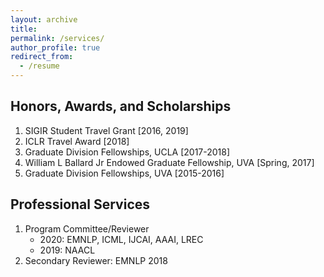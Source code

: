 ```yaml
---
layout: archive
title:
permalink: /services/
author_profile: true
redirect_from:
  - /resume
---
```


<h2>Honors, Awards, and Scholarships</h2>
<ol>
	<li> SIGIR Student Travel Grant [2016, 2019] </li>
	<li> ICLR Travel Award [2018] </li>
	<li> Graduate Division Fellowships, UCLA [2017-2018] </li>
	<li> William L Ballard Jr Endowed Graduate Fellowship, UVA [Spring, 2017] </li>
	<li> Graduate Division Fellowships, UVA [2015-2016] </li>
</ol>


<h2>Professional Services</h2>
<ol>
	<li> Program Committee/Reviewer
		<ul>
			<li>2020: EMNLP, ICML, IJCAI, AAAI, LREC</li>
			<li>2019: NAACL</li>
    		</ul>
	</li>
	<li> Secondary Reviewer: EMNLP 2018 </li>
</ol>


